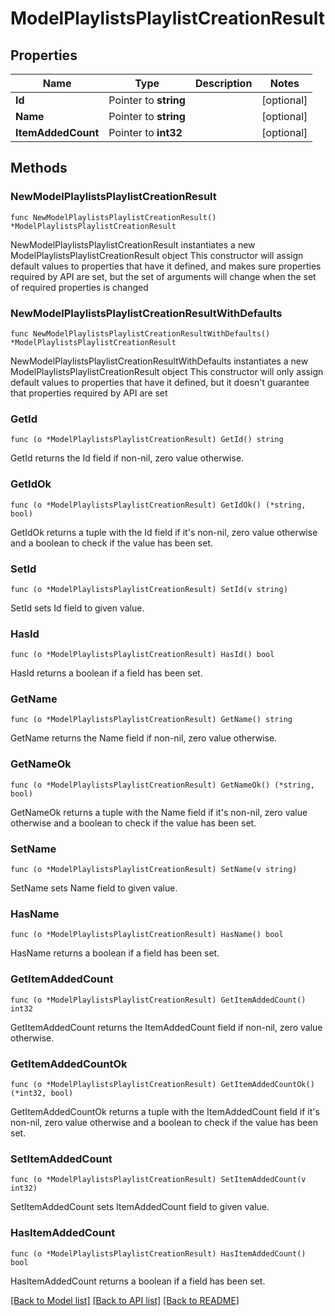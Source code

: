 # ModelPlaylistsPlaylistCreationResult

## Properties

Name | Type | Description | Notes
------------ | ------------- | ------------- | -------------
**Id** | Pointer to **string** |  | [optional] 
**Name** | Pointer to **string** |  | [optional] 
**ItemAddedCount** | Pointer to **int32** |  | [optional] 

## Methods

### NewModelPlaylistsPlaylistCreationResult

`func NewModelPlaylistsPlaylistCreationResult() *ModelPlaylistsPlaylistCreationResult`

NewModelPlaylistsPlaylistCreationResult instantiates a new ModelPlaylistsPlaylistCreationResult object
This constructor will assign default values to properties that have it defined,
and makes sure properties required by API are set, but the set of arguments
will change when the set of required properties is changed

### NewModelPlaylistsPlaylistCreationResultWithDefaults

`func NewModelPlaylistsPlaylistCreationResultWithDefaults() *ModelPlaylistsPlaylistCreationResult`

NewModelPlaylistsPlaylistCreationResultWithDefaults instantiates a new ModelPlaylistsPlaylistCreationResult object
This constructor will only assign default values to properties that have it defined,
but it doesn't guarantee that properties required by API are set

### GetId

`func (o *ModelPlaylistsPlaylistCreationResult) GetId() string`

GetId returns the Id field if non-nil, zero value otherwise.

### GetIdOk

`func (o *ModelPlaylistsPlaylistCreationResult) GetIdOk() (*string, bool)`

GetIdOk returns a tuple with the Id field if it's non-nil, zero value otherwise
and a boolean to check if the value has been set.

### SetId

`func (o *ModelPlaylistsPlaylistCreationResult) SetId(v string)`

SetId sets Id field to given value.

### HasId

`func (o *ModelPlaylistsPlaylistCreationResult) HasId() bool`

HasId returns a boolean if a field has been set.

### GetName

`func (o *ModelPlaylistsPlaylistCreationResult) GetName() string`

GetName returns the Name field if non-nil, zero value otherwise.

### GetNameOk

`func (o *ModelPlaylistsPlaylistCreationResult) GetNameOk() (*string, bool)`

GetNameOk returns a tuple with the Name field if it's non-nil, zero value otherwise
and a boolean to check if the value has been set.

### SetName

`func (o *ModelPlaylistsPlaylistCreationResult) SetName(v string)`

SetName sets Name field to given value.

### HasName

`func (o *ModelPlaylistsPlaylistCreationResult) HasName() bool`

HasName returns a boolean if a field has been set.

### GetItemAddedCount

`func (o *ModelPlaylistsPlaylistCreationResult) GetItemAddedCount() int32`

GetItemAddedCount returns the ItemAddedCount field if non-nil, zero value otherwise.

### GetItemAddedCountOk

`func (o *ModelPlaylistsPlaylistCreationResult) GetItemAddedCountOk() (*int32, bool)`

GetItemAddedCountOk returns a tuple with the ItemAddedCount field if it's non-nil, zero value otherwise
and a boolean to check if the value has been set.

### SetItemAddedCount

`func (o *ModelPlaylistsPlaylistCreationResult) SetItemAddedCount(v int32)`

SetItemAddedCount sets ItemAddedCount field to given value.

### HasItemAddedCount

`func (o *ModelPlaylistsPlaylistCreationResult) HasItemAddedCount() bool`

HasItemAddedCount returns a boolean if a field has been set.


[[Back to Model list]](../README.md#documentation-for-models) [[Back to API list]](../README.md#documentation-for-api-endpoints) [[Back to README]](../README.md)


